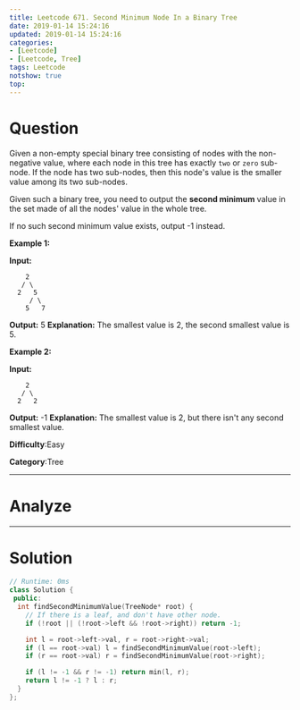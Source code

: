```yaml
---
title: Leetcode 671. Second Minimum Node In a Binary Tree
date: 2019-01-14 15:24:16
updated: 2019-01-14 15:24:16
categories: 
- [Leetcode]
- [Leetcode, Tree]
tags: Leetcode
notshow: true
top:
---
```


# Question


Given a non-empty special binary tree consisting of nodes with the non-negative value, where each node in this tree has exactly  `two`  or  `zero`  sub-node. If the node has two sub-nodes, then this node's value is the smaller value among its two sub-nodes.

Given such a binary tree, you need to output the  **second minimum**  value in the set made of all the nodes' value in the whole tree.

If no such second minimum value exists, output -1 instead.

**Example 1:**  

**Input:**

```
    2
   / \
  2   5
     / \
    5   7

```

**Output:** 5
**Explanation:** The smallest value is 2, the second smallest value is 5.

**Example 2:**  

**Input:**

```
    2
   / \
  2   2

```

**Output:** -1
**Explanation:** The smallest value is 2, but there isn't any second smallest value.

**Difficulty**:Easy

**Category**:Tree

<!-- more -->

------------

# Analyze

------------

# Solution

```cpp
// Runtime: 0ms
class Solution {
 public:
  int findSecondMinimumValue(TreeNode* root) {
    // If there is a leaf, and don't have other node.
    if (!root || (!root->left && !root->right)) return -1;

    int l = root->left->val, r = root->right->val;
    if (l == root->val) l = findSecondMinimumValue(root->left);
    if (r == root->val) r = findSecondMinimumValue(root->right);

    if (l != -1 && r != -1) return min(l, r);
    return l != -1 ? l : r;
  }
};
```


